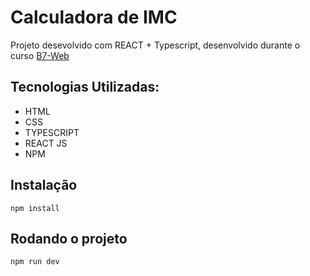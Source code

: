 # Calculadora de IMC

<p>Projeto desevolvido com REACT + Typescript, desenvolvido durante o curso <a href="https://b7web.com.br">B7-Web</a> </p>

## Tecnologias Utilizadas:

- HTML
- CSS
- TYPESCRIPT
- REACT JS
- NPM

## Instalação

`npm install`

## Rodando o projeto

`npm run dev`
